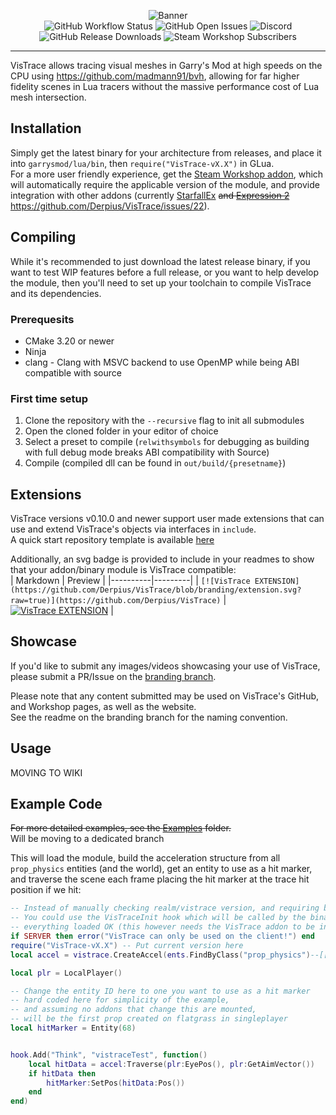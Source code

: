 <p align="center">
	<a href="https://steamcommunity.com/sharedfiles/filedetails/?id=2531198548" style="text-decoration: none;">
		<img alt="Banner" src="https://github.com/Derpius/VisTrace/blob/branding/banner.png?raw=true" />
	</a><br>
	<a href="https://github.com/Derpius/VisTrace/actions/workflows/build.yml" style="text-decoration: none;">
		<img alt="GitHub Workflow Status" src="https://img.shields.io/github/actions/workflow/status/Derpius/VisTrace/build.yml?branch=master&logo=c%2B%2B&style=for-the-badge" />
	</a>
	<a href="https://github.com/Derpius/VisTrace/issues" style="text-decoration: none;">
		<img alt="GitHub Open Issues" src="https://img.shields.io/github/issues/Derpius/VisTrace?logo=github&style=for-the-badge" />
	</a>
	<a href="https://discord.gg/N4NxezCgFQ" style="text-decoration: none;">
		<img alt="Discord" src="https://img.shields.io/discord/1020968021289873418?color=%237289DA&label=Discord&logo=discord&logoColor=white&style=for-the-badge" />
	</a><br>
	<a href="https://github.com/Derpius/VisTrace/releases/latest" style="text-decoration: none;">
		<img alt="GitHub Release Downloads" src="https://img.shields.io/github/downloads/Derpius/VisTrace/total?logo=github&style=for-the-badge">
	</a>
	<a href="https://steamcommunity.com/sharedfiles/filedetails/?id=2531198548" style="text-decoration: none;">
		<img alt="Steam Workshop Subscribers" src="https://img.shields.io/steam/subscriptions/2531198548?label=SUBSCRIBERS&logo=steam&style=for-the-badge" />
	</a>
</p>

---

VisTrace allows tracing visual meshes in Garry's Mod at high speeds on the CPU using https://github.com/madmann91/bvh, allowing for far higher fidelity scenes in Lua tracers without the massive performance cost of Lua mesh intersection.  

## Installation
Simply get the latest binary for your architecture from releases, and place it into `garrysmod/lua/bin`, then `require("VisTrace-vX.X")` in GLua.  
For a more user friendly experience, get the [Steam Workshop addon](https://steamcommunity.com/sharedfiles/filedetails/?id=2531198548), which will automatically require the applicable version of the module, and provide integration with other addons (currently [StarfallEx](https://github.com/thegrb93/StarfallEx) ~~and [Expression 2](https://github.com/wiremod/wire)~~ https://github.com/Derpius/VisTrace/issues/22).  

## Compiling
While it's recommended to just download the latest release binary, if you want to test WIP features before a full release, or you want to help develop the module, then you'll need to set up your toolchain to compile VisTrace and its dependencies.  

### Prerequesits
* CMake 3.20 or newer
* Ninja
* clang - Clang with MSVC backend to use OpenMP while being ABI compatible with source

### First time setup
1. Clone the repository with the `--recursive` flag to init all submodules
2. Open the cloned folder in your editor of choice
3. Select a preset to compile (`relwithsymbols` for debugging as building with full debug mode breaks ABI compatibility with Source)
4. Compile (compiled dll can be found in `out/build/{presetname}`)

## Extensions
VisTrace versions v0.10.0 and newer support user made extensions that can use and extend VisTrace's objects via interfaces in `include`.  
A quick start repository template is available [here](https://github.com/Derpius/VisTraceExtension)

Additionally, an svg badge is provided to include in your readmes to show that your addon/binary module is VisTrace compatible:  
| Markdown | Preview |
|----------|---------|
| `[![VisTrace EXTENSION](https://github.com/Derpius/VisTrace/blob/branding/extension.svg?raw=true)](https://github.com/Derpius/VisTrace)` | [![VisTrace EXTENSION](https://github.com/Derpius/VisTrace/blob/branding/extension.svg?raw=true)](https://github.com/Derpius/VisTrace) |

## Showcase
If you'd like to submit any images/videos showcasing your use of VisTrace, please submit a PR/Issue on the [branding branch](https://github.com/Derpius/VisTrace/tree/branding).  

Please note that any content submitted may be used on VisTrace's GitHub, and Workshop pages, as well as the website.  
See the readme on the branding branch for the naming convention.  

## Usage
MOVING TO WIKI

## Example Code
~~For more detailed examples, see the [Examples](https://github.com/Derpius/VisTrace/tree/master/Examples) folder.~~  
Will be moving to a dedicated branch

This will load the module, build the acceleration structure from all `prop_physics` entities (and the world), get an entity to use as a hit marker, and traverse the scene each frame placing the hit marker at the trace hit position if we hit:
```lua
-- Instead of manually checking realm/vistrace version, and requiring by hand
-- You could use the VisTraceInit hook which will be called by the binary if
-- everything loaded OK (this however needs the VisTrace addon to be installed)
if SERVER then error("VisTrace can only be used on the client!") end
require("VisTrace-vX.X") -- Put current version here
local accel = vistrace.CreateAccel(ents.FindByClass("prop_physics")--[[, false]]) -- Pass false here to disable tracing world (useful if you just want to interact with entities)

local plr = LocalPlayer()

-- Change the entity ID here to one you want to use as a hit marker
-- hard coded here for simplicity of the example,
-- and assuming no addons that change this are mounted,
-- will be the first prop created on flatgrass in singleplayer
local hitMarker = Entity(68) 


hook.Add("Think", "vistraceTest", function()
	local hitData = accel:Traverse(plr:EyePos(), plr:GetAimVector())
	if hitData then
		hitMarker:SetPos(hitData:Pos())
	end
end)
```
